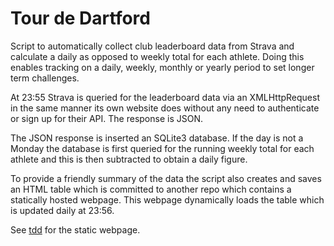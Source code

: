 # Tour de Dartford

Script to automatically collect club leaderboard data from Strava and 
calculate a daily as opposed to weekly total for each athlete. Doing 
this enables tracking on a daily, weekly, monthly or yearly period to 
set longer term challenges.

At 23:55 Strava is queried for the leaderboard data via an XMLHttpRequest 
in the same manner its own website does without any need to authenticate 
or sign up for their API. The response is JSON.

The JSON response is inserted an SQLite3 database. If the day is not a 
Monday the database is first queried for the running weekly total for 
each athlete and this is then subtracted to obtain a daily figure.

To provide a friendly summary of the data the script also creates and 
saves an HTML table which is committed to another repo which contains a 
statically hosted webpage. This webpage dynamically loads the table which 
is updated daily at 23:56.

See [tdd](https://github.com/danieldean/tdd) for the static webpage.
